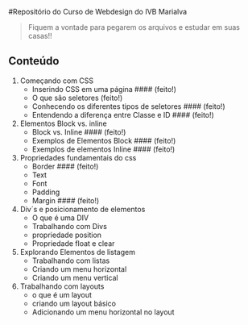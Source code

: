 ﻿#Repositório do Curso de Webdesign do IVB Marialva

>Fiquem a vontade para pegarem os arquivos e estudar em suas casas!!

## Conteúdo

1. Começando com CSS
    * Inserindo CSS em uma página #### (feito!)
    * O que são seletores (feito!)
    * Conhecendo os diferentes tipos de seletores  #### (feito!)
    * Entendendo a diferença entre Classe e ID #### (feito!)
2. Elementos Block vs. inline
    * Block vs. Inline #### (feito!)
    * Exemplos de Elementos Block #### (feito!)
    * Exemplos de elementos Inline #### (feito!)
3. Propriedades fundamentais do css
    * Border #### (feito!)
    * Text
    * Font
    * Padding
    * Margin #### (feito!)
4. Div´s e posicionamento de elementos
    * O que é uma DIV
    * Trabalhando com Divs
    * propriedade position
    * Propriedade float e clear
5. Explorando Elementos de listagem
    * Trabalhando com listas
    * Criando um menu horizontal
    * Criando um menu vertical
6. Trabalhando com layouts
    * o que é um layout
    * criando um layout básico
    * Adicionando um menu horizontal no layout
